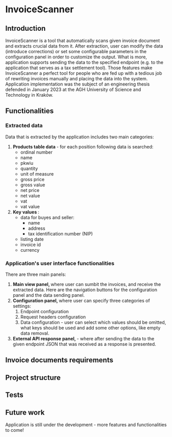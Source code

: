 # InvoiceScanner

## Introduction
InvoiceScanner is a tool that automatically scans given invoice document and extracts crucial data from it. After extraction, user can modify the data (introduce corrections) or set some configurable parameters in the configuration panel in order to customize the output. What is more, application supports sending the data to the specified endpoint (e.g. to the application that serves as a tax settlement tool). Those features make InvoiceScanner a perfect tool for people who are fed up with a tedious job of rewriting invoices manually and placing the data into the system. <br>
Application implementation was the subject of an engineering thesis defended in January 2023 at the AGH University of Science and Technology in Kraków.

## Functionalities
### Extracted data
Data that is extracted by the application includes two main categories:
1. <b> Products table data </b> - for each position following data is searched:
    * ordinal number
    * name
    * pkwiu
    * quantity
    * unit of measure
    * gross price
    * gross value
    * net price
    * net value
    * vat
    * vat value
2. <b> Key values </b>:
    * data for buyes and seller:
      * name
      * address
      * tax identification number (NIP)
    * listing date
    * invoice id
    * currency
### Application's user interface functionalities
There are three main panels:
1. <b> Main view panel, </b> where user can sumbit the invoices, and receive the extracted data. Here are the navigation buttons for the configuration panel and the data sending panel. 
2. <b> Configuration panel, </b> where user can specify three categories of settings:
   1. Endpoint configuration
   2. Request headers configuration 
   3. Data configuration - user can select which values should be omitted, what keys should be used and add some other options, like empty data removal.
3. <b> External API response panel, </b> - where after sending the data to the given endpoint JSON that was received as a response is presented.

## Invoice documents requirements

## Project structure

## Tests

## Future work
Application is still under the development - more features and functionalities to come!
